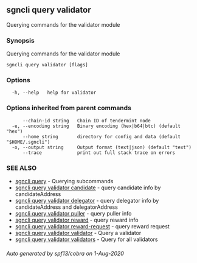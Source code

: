 ## sgncli query validator

Querying commands for the validator module

### Synopsis

Querying commands for the validator module

```
sgncli query validator [flags]
```

### Options

```
  -h, --help   help for validator
```

### Options inherited from parent commands

```
      --chain-id string   Chain ID of tendermint node
  -e, --encoding string   Binary encoding (hex|b64|btc) (default "hex")
      --home string       directory for config and data (default "$HOME/.sgncli")
  -o, --output string     Output format (text|json) (default "text")
      --trace             print out full stack trace on errors
```

### SEE ALSO

* [sgncli query](sgncli_query.md)	 - Querying subcommands
* [sgncli query validator candidate](sgncli_query_validator_candidate.md)	 - query candidate info by candidateAddress
* [sgncli query validator delegator](sgncli_query_validator_delegator.md)	 - query delegator info by candidateAddress and delegatorAddress
* [sgncli query validator puller](sgncli_query_validator_puller.md)	 - query puller info
* [sgncli query validator reward](sgncli_query_validator_reward.md)	 - query reward info
* [sgncli query validator reward-request](sgncli_query_validator_reward-request.md)	 - query reward request
* [sgncli query validator validator](sgncli_query_validator_validator.md)	 - Query a validator
* [sgncli query validator validators](sgncli_query_validator_validators.md)	 - Query for all validators

###### Auto generated by spf13/cobra on 1-Aug-2020
